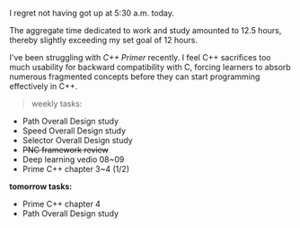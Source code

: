 I regret not having got up at 5:30 a.m. today.

The aggregate time dedicated to work and study amounted to 12.5 hours, thereby slightly exceeding my set goal of 12 hours.

I've been struggling with *C++ Primer* recently. I feel C++ sacrifices too much usability for backward compatibility with C, forcing learners to absorb numerous fragmented concepts before they can start programming effectively in C++.

> weekly tasks:
+ Path Overall Design study
+ Speed Overall Design study
+ Selector Overall Design study
+ ~~PNC framework review~~
+ Deep learning vedio 08~09
+ Prime C++ chapter 3~4 (1/2)

**tomorrow tasks:**
- Prime C++ chapter 4
- Path Overall Design study
